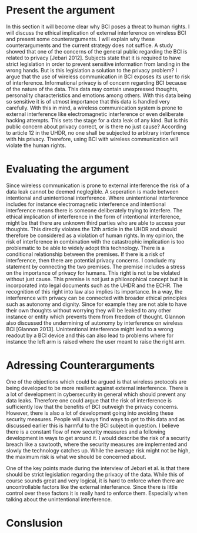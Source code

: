 # Present the argument

In this section it will become clear why BCI poses a threat to human rights. I will discuss the ethical implication of external interference on wireless BCI and present some counterarguments. I will explain why these counterarguments and the current strategy does not suffice. 
A study showed that one of the concerns of the general public regarding the BCI is related to privacy [Jebari 2012]. Subjects state that it is required to have strict legislation in order to prevent sensitive information from landing in the wrong hands. But is this legislation a solution to the privacy problem? I argue that the use of wireless communication in BCI exposes its user to risk of interference. 
Informational privacy is of concern regarding BCI because of the nature of the data. This data may contain unexpressed thoughts, personality characteristics and emotions among others. With this data being so sensitive it is of utmost importance that this data is handled very carefully. With this in mind, a wireless communication system is prone to external interference like electromagnetic interference or even deliberate hacking attempts. This sets the stage for a data leak of any kind. But is this public concern about privacy correct, or is there no just cause? According to article 12 in the UHDR, no one shall be subjected to arbitrary interference with his privacy. Therefore, using BCI with wireless communication will violate the human rights. 



# Evaluating the argument
Since wireless communication is prone to external interference the risk of a data leak cannot be deemed neglegible. A seperation is made between intentional and unintentional interference. Where unintentional interference includes for instance electromagnetic interference and intentional interference means there is someone deliberately trying to interfere. The ethical implication of interference in the form of intentional interference, might be that there are unknown third parties who are able to access your thoughts. This directly violates the 12th article in the UHDR and should therefore be considered as a violation of human rights. In my opinion, the risk of interference in combination with the catastrophic implication is too problematic to be able to widely adopt this technology. There is a conditional relationship between the premises. If there is a risk of interference, then there are potential privacy concerns. I conclude my statement by connecting the two premises. 
The premise includes a stress on the importance of privacy for humans. This right is not te be violated without just cause. This premise is not just a philosophical concept but it is incorporated into legal documents such as the UHDR and the ECHR. The recognition of this right into law also implies its importance. 
In a way, the interference with privacy can be connected with broader ethical principles such as autonomy and dignity. Since for example they are not able to have their own thoughts without worrying they will be leaked to any other instance or entity which prevents them from freedom of thought. Glannon also discussed the undermining of autonomy by interference on wireless BCI [Glannon 2013]. 
Unintentional interference might lead to a wrong readout by a BCI device and this can also lead to problems where for instance the left arm is raised where the user meant to raise the right arm.  



# Adressing Counterarguments
One of the objections which could be argued is that wireless protocols are being developed to be more resilient against external interference. There is a lot of development in cybersecurity in general which should prevent any data leaks. Therefore one could argue that the risk of interference is sufficiently low that the benefits of BCI outweigh the privacy concerns.
However, there is also a lot of development going into avoiding these security measures. People will always find ways to get to this data and as discussed earlier this is harmful to the BCI subject in question. I believe there is a constant flow of new security measures and a following development in ways to get around it. I would describe the risk of a security breach like a sawtooth, where the security measures are implemented and slowly the technology catches up. While the average risk might not be high, the maximum risk is what we should be concerned about. 

One of the key points made during the interview of Jebari et al. is that there should be strict legislation regarding the privacy of the data. While this of course sounds great and very logical, it is hard to enforce when there are uncontrollable factors like the external interferance. Since there is little control over these factors it is really hard to enforce them. Especially when talking about the unintentional interference.


# Conslusion

